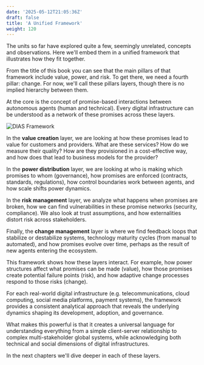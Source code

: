 ```yaml
---
date: '2025-05-12T21:05:36Z'
draft: false
title: 'A Unified Framework'
weight: 120
---
```


The units so far have explored quite a few, seemingly unrelated, concepts and observations.
Here we'll embed them in a unified framework that illustrates how they fit together.

From the title of this book you can see that the main pillars of that framework include value, power, and risk.
To get there, we need a fourth pillar: change.
For now, we'll call these pillars layers, though there is no implied hierarchy between them.

At the core is the concept of promise-based interactions between autonomous agents (human and technical).
Every digital infrastructure can be understood as a network of these promises across these layers.

![DIAS Framework](/dias-framework-simple-s.png)

In the **value creation** layer, we are looking at how these promises lead to value for customers and providers. What are these services? How do we measure their quality?
How are they provisioned in a cost-effective way, and how does that lead to business models for the provider?

In the **power distribution** layer, we are looking at who is making which promises to whom (governance), how promises are enforced (contracts, standards, regulations), how control boundaries work between agents, and how scale shifts power dynamics.

In the **risk management** layer, we analyze what happens when promises are broken, how we can find vulnerabilities in these promise networks (security, compliance). We also look at trust assumptions, and how externalities distort risk across stakeholders.

Finally, the **change management** layer is where we find feedback loops that stabilize or destabilize systems, technology maturity cycles (from manual to automated), and how promises evolve over time, perhaps as the result of new agents entering the ecosystem.

This framework shows how these layers interact. For example, how power structures affect what promises can be made (value), how those promises create potential failure points (risk), and how adaptive change processes respond to those risks (change).

For each real-world digital infrastructure (e.g. telecommunications, cloud computing, social media platforms, payment systems), the framework provides a consistent analytical approach that reveals the underlying dynamics shaping its development, adoption, and governance.

What makes this powerful is that it creates a universal language for understanding everything from a simple client-server relationship to complex multi-stakeholder global systems, while acknowledging both technical and social dimensions of digital infrastructures.

In the next chapters we'll dive deeper in each of these layers.
